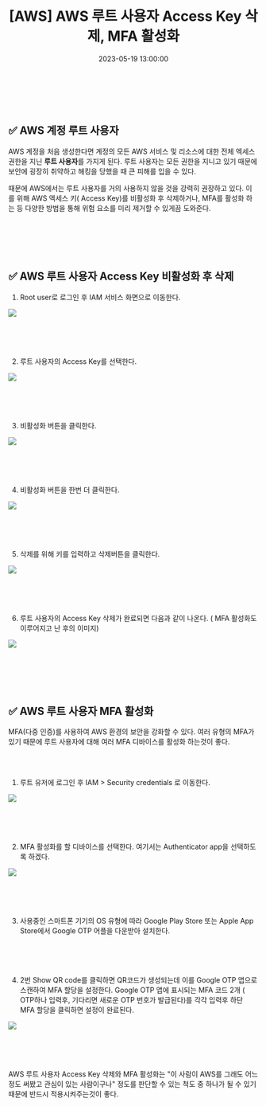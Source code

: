 ﻿---
permalink: /2023-05-19-AWS 루트 사용자 Access Key 삭제, MFA 활성화/
title: "[AWS] AWS 루트 사용자 Access Key 삭제, MFA 활성화"
date: 2023-05-19 13:00:00
toc: true
toc_sticky: true
toc_label: "AWS 루트 사용자 Access Key 삭제, MFA 활성화"
categories:
- AWS
tags:
- 카카오 클라우드 스쿨
- AWS
---
<br><br>

## ✅ AWS 계정 루트 사용자

AWS 계정을 처음 생성한다면 계정의 모든 AWS 서비스 및 리소스에 대한 전체 엑세스 권한을 지닌 **루트 사용자**를 가지게 된다. 루트 사용자는 모든 권한을 지니고 있기 때문에 보안에 굉장히 취약하고 해킹을 당했을 때 큰 피해를 입을 수 있다.

때문에 AWS에서는 루트 사용자를 거의 사용하지 않을 것을 강력히 권장하고 있다. 이를 위해 AWS 엑세스 키( Access Key)를 비활성화 후 삭제하거나, MFA를 활성화 하는 등 다양한 방법을 통해 위험 요소를 미리 제거할 수 있게끔 도와준다.


<br><br><Br><br>

## ✅ AWS 루트 사용자 Access Key 비활성화 후 삭제

1. Root user로 로그인 후 IAM 서비스 화면으로 이동한다.
<p align="left">
<img src="https://github.com/idkim97/idkim97.github.io/blob/master/img/aws2.png?raw=true">
</p>

<br><br><Br>

2. 루트 사용자의 Access Key를 선택한다.
<p align="left">
<img src="https://github.com/idkim97/idkim97.github.io/blob/master/img/aws3.png?raw=true">
</p>

<br><Br><Br>

3. 비활성화 버튼을 클릭한다.
<p align="left">
<img src="https://github.com/idkim97/idkim97.github.io/blob/master/img/aws4.png?raw=true">
</p>

<br><br><br>

4. 비활성화 버튼을 한번 더 클릭한다.
<p align="left">
<img src="https://github.com/idkim97/idkim97.github.io/blob/master/img/aws5.png?raw=true">
</p>

<br><br><br>

5. 삭제를 위해 키를 입력하고 삭제버튼을 클릭한다.
<p align="left">
<img src="https://github.com/idkim97/idkim97.github.io/blob/master/img/aws6.png?raw=true">
</p>

<br><br><br>

6. 루트 사용자의 Access Key 삭제가 완료되면 다음과 같이 나온다. ( MFA 활성화도 이루어지고 난 후의 이미지)
<p align="left">
<img src="https://github.com/idkim97/idkim97.github.io/blob/master/img/aws7.png?raw=true">
</p>


<br><br><br><br>

## ✅ AWS 루트 사용자 MFA 활성화

MFA(다중 인증)를 사용하여 AWS 환경의 보안을 강화할 수 있다. 여러 유형의 MFA가 있기 때문에 루트 사용자에 대해 여러 MFA 디바이스를 활성화 하는것이 좋다. 

<br><br>

1. 루트 유저에 로그인 후 IAM > Security credentials 로 이동한다.
<p align="left">
<img src="https://github.com/idkim97/idkim97.github.io/blob/master/img/mfa1.png?raw=true">
</p>

<br><Br><Br>

2. MFA 활성화를 할 디바이스를 선택한다. 여기서는 Authenticator app을 선택하도록 하겠다.
<p align="left">
<img src="https://github.com/idkim97/idkim97.github.io/blob/master/img/mfa2.png?raw=true">
</p>

<br><br><Br>

3. 사용중인 스마트폰 기기의 OS 유형에 따라 Google Play Store 또는 Apple App Store에서 Google OTP 어플을 다운받아 설치한다.

<br><br><br>

4. 2번 Show QR code를 클릭하면 QR코드가 생성되는데 이를 Google OTP 앱으로 스캔하여 MFA 할당을 설정한다. Google OTP 앱에 표시되는 MFA 코드 2개 ( OTP하나 입력후, 기다리면 새로운 OTP 번호가 발급된다)를 각각 입력후 하단 MFA 할당을 클릭하면 설정이 완료된다.
<p align="left">
<img src="https://github.com/idkim97/idkim97.github.io/blob/master/img/mfa3.png?raw=true">
</p>


<br><br><br>

AWS 루트 사용자 Access Key 삭제와 MFA 활성화는 "이 사람이 AWS를 그래도 어느정도 써봤고 관심이 있는 사람이구나" 정도를 판단할 수 있는 척도 중 하나가 될 수 있기 때문에 반드시 적용시켜주는것이 좋다.
